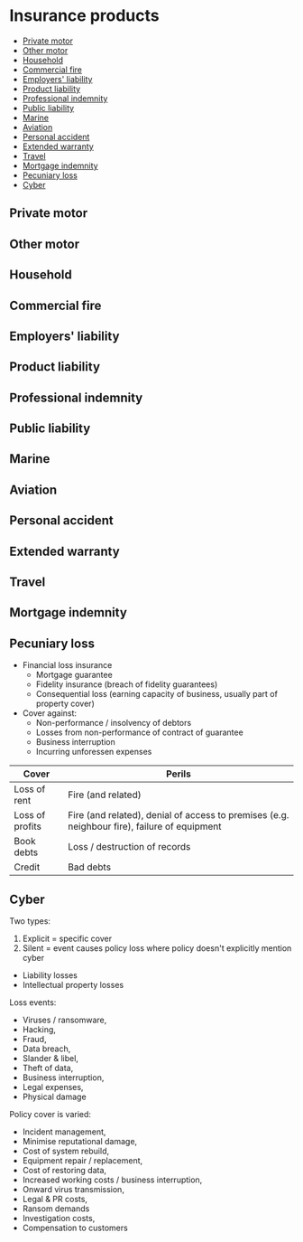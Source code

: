 # Insurance products <!-- omit in toc -->

- [Private motor](#private-motor)
- [Other motor](#other-motor)
- [Household](#household)
- [Commercial fire](#commercial-fire)
- [Employers' liability](#employers-liability)
- [Product liability](#product-liability)
- [Professional indemnity](#professional-indemnity)
- [Public liability](#public-liability)
- [Marine](#marine)
- [Aviation](#aviation)
- [Personal accident](#personal-accident)
- [Extended warranty](#extended-warranty)
- [Travel](#travel)
- [Mortgage indemnity](#mortgage-indemnity)
- [Pecuniary loss](#pecuniary-loss)
- [Cyber](#cyber)

## Private motor

## Other motor

## Household

## Commercial fire

## Employers' liability

## Product liability

## Professional indemnity

## Public liability

## Marine

## Aviation

## Personal accident

## Extended warranty

## Travel

## Mortgage indemnity

## Pecuniary loss

- Financial loss insurance
  - Mortgage guarantee
  - Fidelity insurance (breach of fidelity guarantees)
  - Consequential loss (earning capacity of business, usually part of property cover)
- Cover against:
  - Non-performance / insolvency of debtors
  - Losses from non-performance of contract of guarantee
  - Business interruption
  - Incurring unforessen expenses

| Cover           | Perils                                                                                       |
| --------------- | -------------------------------------------------------------------------------------------- |
| Loss of rent    | Fire (and related)                                                                           |
| Loss of profits | Fire (and related), denial of access to premises (e.g. neighbour fire), failure of equipment |
| Book debts      | Loss / destruction of records                                                                |
| Credit          | Bad debts                                                                                    |

## Cyber

Two types:

1. Explicit = specific cover
2. Silent = event causes policy loss where policy doesn't explicitly mention cyber

- Liability losses
- Intellectual property losses

Loss events:

- Viruses / ransomware,
- Hacking,
- Fraud,
- Data breach,
- Slander & libel,
- Theft of data,
- Business interruption,
- Legal expenses,
- Physical damage

Policy cover is varied:

- Incident management,
- Minimise reputational damage,
- Cost of system rebuild,
- Equipment repair / replacement,
- Cost of restoring data,
- Increased working costs / business interruption,
- Onward virus transmission,
- Legal & PR costs,
- Ransom demands
- Investigation costs,
- Compensation to customers
